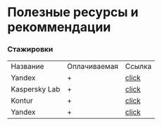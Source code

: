 <h1>Полезные ресурсы и рекоммендации</h1>

<h3 id = "interniships">Стажировки</h3>
<table>
  <tr>
    <td>Название</td>
    <td>Оплачиваемая</td>
    <td>Ссылка</td>
  </tr>
  <tr>
    <td>Yandex</td>
    <td>+</td>
    <td><a href = "https://yandex.ru/yaintern/">click</td>
  </tr>
  <tr>
    <td>Kaspersky Lab</td>
    <td>+</td>
    <td><a href = "http://safeboard.kaspersky.ru/">click</td>
  </tr>
  <tr>
    <td>Kontur</td>
    <td>+</td>
    <td><a href = "https://kontur.ru/education/programs/intern">click</td>
  </tr>
      <tr>
    <td>Yandex</td>
    <td>+</td>
    <td><a href = "https://yandex.ru/yaintern/">click</td>
  </tr>
</table>
